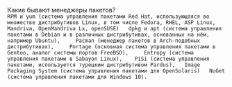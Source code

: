 Какие бывают менеджеры пакетов?    
``RPM и yum (система управления пакетами Red Hat, использующаяся во множестве дистрибутивов Linux, в том числе Fedora, RHEL, ASP Linux, Mandriva, OpenMandriva Lx, openSUSE)  
dpkg и apt (система управления пакетами в Debian и в различных дистрибутивах, основанных на нём, например Ubuntu),    
Pacman (менеджер пакетов в Arch-подобных дистрибутивах),    
Portage (основная система управления пакетами в Gentoo, аналог системы портов FreeBSD),    
Entropy (система управления пакетами в Sabayon Linux),   
PiSi (система управления пакетами, используется турецким дистрибутивом Pardus),  
Image Packaging System (система управления пакетами для OpenSolaris)  
NuGet (система управления пакетами для Windows 10).``
